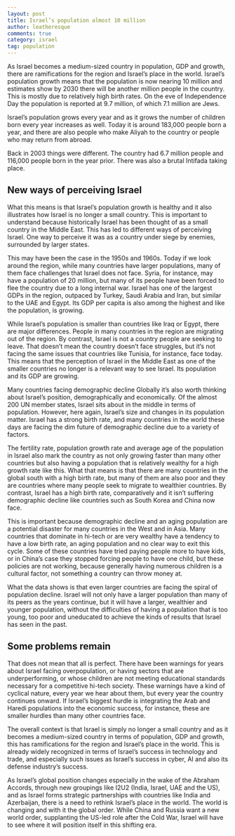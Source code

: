 ```yaml
---
layout: post
title: Israel’s population almost 10 million
author: leatheresque
comments: true
category: israel
tag: population
---
```


As Israel becomes a medium-sized country in population, GDP and growth, there are ramifications for the region and Israel’s place in the world. Israel’s population growth means that the population is now nearing 10 million and estimates show by 2030 there will be another million people in the country. This is mostly due to relatively high birth rates. On the eve of Independence Day the population is reported at 9.7 million, of which 7.1 million are Jews.  
<!--more-->
Israel’s population grows every year and as it grows the number of children born every year increases as well. Today it is around 183,000 people born a year, and there are also people who make Aliyah to the country or people who may return from abroad.

Back in 2003 things were different. The country had 6.7 million people and 116,000 people born in the year prior. There was also a brutal Intifada taking place.  

## New ways of perceiving Israel
What this means is that Israel’s population growth is healthy and it also illustrates how Israel is no longer a small country. This is important to understand because historically Israel has been thought of as a small country in the Middle East. This has led to different ways of perceiving Israel. One way to perceive it was as a country under siege by enemies, surrounded by larger states.

This may have been the case in the 1950s and 1960s. Today if we look around the region, while many countries have larger populations, many of them face challenges that Israel does not face. Syria, for instance, may have a population of 20 million, but many of its people have been forced to flee the country due to a long internal war. Israel has one of the largest GDPs in the region, outpaced by Turkey, Saudi Arabia and Iran, but similar to the UAE and Egypt. Its GDP per capita is also among the highest and like the population, is growing. 

While Israel’s population is smaller than countries like Iraq or Egypt, there are major differences. People in many countries in the region are migrating out of the region. By contrast, Israel is not a country people are seeking to leave. That doesn’t mean the country doesn’t face struggles, but it’s not facing the same issues that countries like Tunisia, for instance, face today. This means that the perception of Israel in the Middle East as one of the smaller countries no longer is a relevant way to see Israel. Its population and its GDP are growing.  

Many countries facing demographic decline
Globally it’s also worth thinking about Israel’s position, demographically and economically. Of the almost 200 UN member states, Israel sits about in the middle in terms of population. However, here again, Israel’s size and changes in its population matter. Israel has a strong birth rate, and many countries in the world these days are facing the dim future of demographic decline due to a variety of factors.

The fertility rate, population growth rate and average age of the population in Israel also mark the country as not only growing faster than many other countries but also having a population that is relatively wealthy for a high growth rate like this. What that means is that there are many countries in the global south with a high birth rate, but many of them are also poor and they are countries where many people seek to migrate to wealthier countries. By contrast, Israel has a high birth rate, comparatively and it isn’t suffering demographic decline like countries such as South Korea and China now face. 

This is important because demographic decline and an aging population are a potential disaster for many countries in the West and in Asia. Many countries that dominate in hi-tech or are very wealthy have a tendency to have a low birth rate, an aging population and no clear way to exit this cycle. Some of these countries have tried paying people more to have kids, or in China’s case they stopped forcing people to have one child, but these policies are not working, because generally having numerous children is a cultural factor, not something a country can throw money at. 

What the data shows is that even larger countries are facing the spiral of population decline. Israel will not only have a larger population than many of its peers as the years continue, but it will have a larger, wealthier and younger population, without the difficulties of having a population that is too young, too poor and uneducated to achieve the kinds of results that Israel has seen in the past.  

## Some problems remain
That does not mean that all is perfect. There have been warnings for years about Israel facing overpopulation, or having sectors that are underperforming, or whose children are not meeting educational standards necessary for a competitive hi-tech society. These warnings have a kind of cyclical nature, every year we hear about them, but every year the country continues onward. If Israel’s biggest hurdle is integrating the Arab and Haredi populations into the economic success, for instance, these are smaller hurdles than many other countries face.  

The overall context is that Israel is simply no longer a small country and as it becomes a medium-sized country in terms of population, GDP and growth, this has ramifications for the region and Israel’s place in the world. This is already widely recognized in terms of Israel’s success in technology and trade, and especially such issues as Israel’s success in cyber, AI and also its defense industry’s success.  

As Israel’s global position changes especially in the wake of the Abraham Accords, through new groupings like I2U2 (India, Israel, UAE and the US), and as Israel forms strategic partnerships with countries like India and Azerbaijan, there is a need to rethink Israel’s place in the world. The world is changing and with it the global order. While China and Russia want a new world order, supplanting the US-led role after the Cold War, Israel will have to see where it will position itself in this shifting era.  